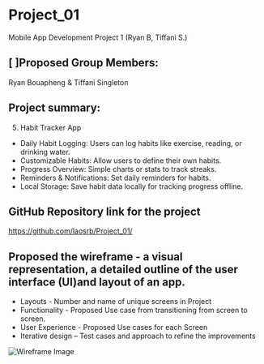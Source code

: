 # Project_01
Mobile App Development Project 1 (Ryan B, Tiffani S.)


## [ ]Proposed Group Members:
Ryan Bouapheng & Tiffani Singleton

## Project summary:
5. Habit Tracker App
- Daily Habit Logging: Users can log habits like exercise, reading, or drinking water.
- Customizable Habits: Allow users to define their own habits.
- Progress Overview: Simple charts or stats to track streaks.
- Reminders & Notifications: Set daily reminders for habits.
- Local Storage: Save habit data locally for tracking progress offline.


## GitHub Repository link for the project
https://github.com/laosrb/Project_01/

## Proposed the wireframe - a visual representation, a detailed outline of the user interface (UI)and layout of an app.
- Layouts - Number and name of unique screens in Project
- Functionality - Proposed Use case from transitioning from screen to screen.
- User Experience - Proposed Use cases for each Screen
- Iterative design – Test cases and approach to refine the improvements

![Wireframe Image](https://cdn.dribbble.com/userupload/11535087/file/original-d71026beb1a90693154968a41c3404ef.png?resize=850x638&vertical=center)
